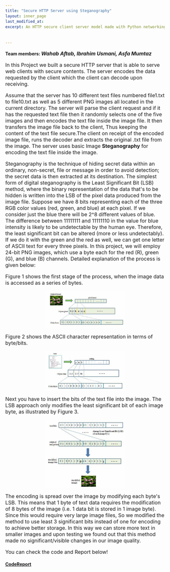 ```yaml
---
title: "Secure HTTP Server using Steganography"
layout: inner_page
last_modified_at:
excerpt: An HTTP secure client server model made with Python networking sockets using Least 3 Bits Steganography.


---
```

<style>
ul,li,p{font-size:16px;}  
  
img{     
display: block;
margin-left: auto;
margin-right: auto;
max-width: 50%;
max-height: 50%;
    }
</style>

<!-- <img src="/images/color_blind.jpg" class="center" width="400" height="400"> -->

<p class="inner-page">
<h4 style="display: inline;">Team members: <i style="font-size: 16px;">Wahab Aftab, Ibrahim Usmani, Asfa Mumtaz</i></h4>
</p>
<p class="inner-page">

In this Project we built a secure HTTP server that is able to serve web clients with secure contents. The server encodes the data requested by the client which the client can decode upon receiving. 

</p>

<p class="inner-page">
Assume that the server has 10 different text files numbered file1.txt to file10.txt as well as 5 different PNG images all located in the current directory. The server will parse the client request and if it has the requested text file then it randomly selects one of the five images and then encodes the text file inside the image file. It then transfers the image file back to the client, Thus keeping the content of the text file secure.The client on receipt of the encoded image file, runs the decoder and extracts the original .txt file from the image. The server uses basic Image <b>Steganography</b> for encoding the text file inside the image.
</p>

<p class="inner-page">

Steganography is the technique of hiding secret data within an ordinary, non-secret, file or message in order to avoid detection; the secret data is then extracted at its destination. The simplest form of digital steganography is the Least Significant Bit (LSB) method, where the binary representation of the data that's to be hidden is written into the LSB of the pixel data produced from the image file. Suppose we have 8 bits representing each of the three RGB color values (red, green, and blue) at each pixel. If we consider just the blue there will be 2^8 different values of blue. The difference between 11111111 and 11111110 in the value for blue intensity is likely to be undetectable by the human eye. Therefore, the least significant bit can be altered (more or less undetectably). If we do it with the green and the red as well, we can get one letter of ASCII text for every three pixels. In this project, we will employ 24-bit PNG images, which use a byte each for the red (R), green (G), and blue (B) channels. Detailed explanation of the process is given below:

</p>


<p class="inner-page">
  

<p class="inner-page">Figure 1 shows the first stage of the process, when the image data is accessed as a series of bytes. </p>
<img  src="/images/steganography1.jpg" >

<p class="inner-page">Figure 2 shows the ASCII character representation in terms of byte/bits. </p>
<img src="/images/steganography2.jpg"  >

<p class="inner-page">Next you have to insert the bits of the text file into the image. The LSB approach only modifies the least significant bit of each image byte, as illustrated by Figure 3.</p>
<img src="/images/steganography3.jpg" >

</p>

<p class="inner-page">
The encoding is spread over the image by modifying each byte's LSB. This means that 1 byte of text data requires the modification of 8 bytes of the image (i.e. 1 data bit is stored in 1 image byte). Since this would require very large image files, So we modified the method to use least 3 significant bits instead of one for encoding to achieve better storage. In this way we can store more text in smaller images and upon testing we found out that this method made no significant/visible changes in our image quality.
</p>


<p class="inner-page">
You can check the code and Report below!
</p>
 
<h4><b><a href="https://github.com/wahabaftab/HTTP-Server-using-Steganography">Code</a><a href="/Documents/Project_Report_Steganography.pdf">Report</a></b></h4>





